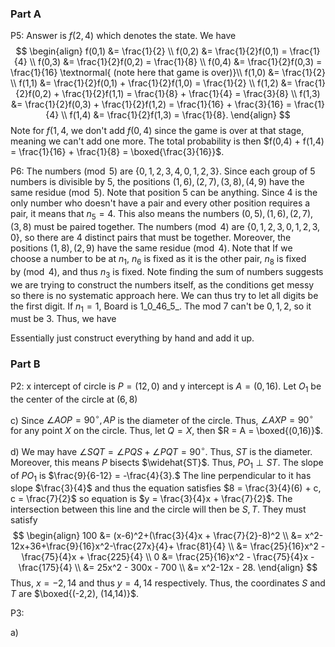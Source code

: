 
### Part A

P5: Answer is $f(2,4)$ which denotes the state. We have 
$$
\begin{align}
f(0,1) &= \frac{1}{2} \\
f(0,2) &= \frac{1}{2}f(0,1) = \frac{1}{4} \\
f(0,3) &= \frac{1}{2}f(0,2) = \frac{1}{8} \\
f(0,4) &= \frac{1}{2}f(0,3) = \frac{1}{16} \textnormal{ (note here that game is over)}\\
f(1,0) &= \frac{1}{2} \\
f(1,1) &= \frac{1}{2}f(0,1) + \frac{1}{2}f(1,0) = \frac{1}{2} \\
f(1,2) &= \frac{1}{2}f(0,2) + \frac{1}{2}f(1,1) = \frac{1}{8} + \frac{1}{4} = \frac{3}{8} \\
f(1,3) &= \frac{1}{2}f(0,3) + \frac{1}{2}f(1,2) = \frac{1}{16} + \frac{3}{16} = \frac{1}{4} \\
f(1,4) &= \frac{1}{2}f(1,3) = \frac{1}{8}. 
\end{align}
$$
Note for $f(1,4$, we don't add $f(0,4)$ since the game is over at that stage, meaning we can't add one more. The total probability is then $f(0,4) + f(1,4) = \frac{1}{16} + \frac{1}{8} = \boxed{\frac{3}{16}}$.

P6: The numbers$\pmod{5}$ are $\{0,1,2,3,4,0,1,2,3\}$. Since each group of 5 numbers is divisible by $5$, the positions $(1,6), (2,7), (3,8), (4,9)$ have the same residue$\pmod{5}$. Note that position $5$ can be anything. Since $4$ is the only number who doesn't have a pair and every other position requires a pair, it means that $n_5 = 4$. This also means the numbers $(0,5),(1,6), (2,7), (3,8)$ must be paired together. The numbers$\pmod{4}$ are $\{0,1,2,3,0,1,2,3,0\}$, so there are 4 distinct pairs that must be together. Moreover, the positions $(1,8), (2,9)$ have the same residue$\pmod{4}$. Note that If we choose a number to be at $n_1$, $n_6$ is fixed as it is the other pair, $n_8$ is fixed by$\pmod{4}$, and thus $n_3$ is fixed. Note finding the sum of numbers suggests we are trying to construct the numbers itself, as the conditions get messy so there is no systematic approach here. We can thus try to let all digits be the first digit.
If $n_1 = 1$, Board is 1_0_46_5_. The mod 7 can't be $0,1,2$, so it must be $3$. Thus, we have 

Essentially just construct everything by hand and add it up.




### Part B


P2:
 x intercept of circle is $P = (12,0)$ and y intercept is $A = (0,16)$. Let $O_1$ be the center of the circle at $(6,8)$

c) Since $\angle AOP = 90^{\circ}, AP$ is the diameter of the circle. Thus, $\angle AXP = 90^{\circ}$ for any point $X$ on the circle. Thus, let $Q = X$, then $R = A = \boxed{(0,16)}$.

d) We may have $\angle SQT = \angle PQS + \angle PQT = 90^{\circ}$. Thus, $ST$ is the diameter. Moreover, this means $P$ bisects $\widehat{ST}$. Thus, $PO_1 \perp ST$. The slope of $PO_1$ is $\frac{9}{6-12} = -\frac{4}{3}.$ The line perpendicular to it has slope $\frac{3}{4}$ and thus the equation satisfies $8 = \frac{3}{4}(6) + c, c = \frac{7}{2}$ so equation is $y = \frac{3}{4}x + \frac{7}{2}$. The intersection between this line and the circle will then be $S,T$. They must satisfy
$$
\begin{align}
100 &= (x-6)^2+(\frac{3}{4}x + \frac{7}{2}-8)^2 \\
&= x^2-12x+36+\frac{9}{16}x^2-\frac{27x}{4}+ \frac{81}{4} \\
&= \frac{25}{16}x^2 - \frac{75}{4}x + \frac{225}{4} \\
0 &= \frac{25}{16}x^2 - \frac{75}{4}x - \frac{175}{4} \\
&= 25x^2 - 300x - 700 \\ 
&= x^2-12x - 28.
\end{align}
$$
Thus, $x = -2,14$ and thus $y =  4, 14$ respectively. Thus, the coordinates $S$ and $T$ are $\boxed{(-2,2), (14,14)}$.


P3:

a) 